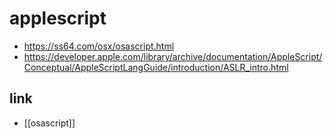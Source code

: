 # applescript

+ https://ss64.com/osx/osascript.html
+ https://developer.apple.com/library/archive/documentation/AppleScript/Conceptual/AppleScriptLangGuide/introduction/ASLR_intro.html

## link
- [[osascript]]
